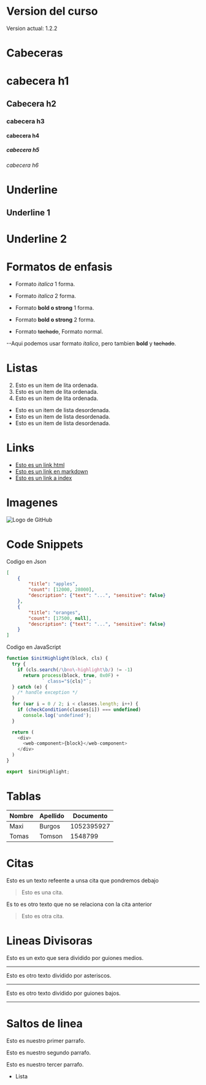 # Version del curso 
Version actual: 1.2.2

# Cabeceras 

# cabecera h1
## Cabecera h2
### cabecera h3
#### cabecera h4
##### cabecera h5
###### cabecera h6

# Underline 
Underline 1
----------
Underline 2
===========

# Formatos de enfasis
- Formato *italica* 1 forma.
- Formato _italica_ 2 forma.

- Formato **bold o strong** 1 forma.  
- Formato __bold o strong__ 2 forma. 

- Formato ~~tachado~~, Formato normal.

--Aqui podemos usar formato *italico*, pero tambien **bold** y ~~tachado~~.

# Listas 
2. Esto es un item de lita ordenada.
1. Esto es un item de lita ordenada.
3. Esto es un item de lita ordenada.

- Esto es un item de lista desordenada.
- Esto es un item de lista desordenada.
- Esto es un item de lista desordenada.

# Links

- <a href="http://www.google.com">Esto es un link html</a>
- [Esto es un link en markdown](http://www.google.com)
- [Esto es un link a index](index.html)

# Imagenes
![Logo de GitHub](https://th.bing.com/th/id/OIP.ckeUFk-yid0vfWnd56w7wAHaHa?w=175&h=180&c=7&o=5&pid=1.7)

# Code Snippets
Codigo en Json
```` JSON
[
    {
        "title": "apples",
        "count": [12000, 28000],
        "description": {"text": "...", "sensitive": false}
    },
    {
        "title": "oranges",
        "count": [17500, null],
        "description": {"text": "...", "sensitive": false}
    }
] 
````

Codigo en JavaScript
````JAVASCRIPT
function $initHighlight(block, cls) {
  try {
    if (cls.search(/\bno\-highlight\b/) != -1)
      return process(block, true, 0x0F) +
             ` class="${cls}"`;
  } catch (e) {
    /* handle exception */
  }
  for (var i = 0 / 2; i < classes.length; i++) {
    if (checkCondition(classes[i]) === undefined)
      console.log('undefined');
  }

  return (
    <div>
      <web-component>{block}</web-component>
    </div>
  )
}

export  $initHighlight;
````

# Tablas 
| Nombre | Apellido | Documento |
| ------ | -------- | --------- |
| Maxi | Burgos | 1052395927 |
| Tomas | Tomson | 1548799 |

# Citas 
Esto es un texto refeente a unsa cita que pondremos debajo
> Esto es una cita. 

Es to es otro texto que no se relaciona con la cita anterior 
> Esto es otra cita.

# Lineas Divisoras
Esto es un exto que sera dividido por guiones medios. 

--- 
Esto es otro texto dividido por asteriscos.

***
Esto es otro texto dividido por guiones bajos.

___

# Saltos de linea
Esto es nuestro primer parrafo.

Esto es nuestro segundo parrafo.

Esto es nuestro tercer parrafo.
- Lista

 
